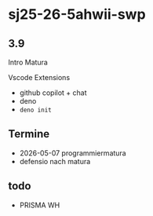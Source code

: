 # sj25-26-5ahwii-swp

## 3.9

Intro Matura

Vscode Extensions

- github copilot + chat
- deno
- `deno init`

## Termine

- 2026-05-07 programmiermatura
- defensio nach matura

## todo

- PRISMA WH
